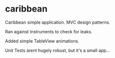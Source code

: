 # caribbean
Caribbean simple application. MVC design patterns.

Ran against Instruments to check for leaks.

Added simple TableView animations.

Unit Tests arent hugely robust, but it's a small app...

